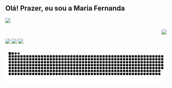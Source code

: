 ## Olá! Prazer, eu sou a Maria Fernanda
 <div>
  <a href="https://github.com/mfernandacs">
  <img height="180em" src="https://github-readme-stats.vercel.app/api?username=mfernandacs&show_icons=true&theme=dracula&include_all_commits=true&count_private=true"/>
</div>
<div style="display: inline_block"><br>
  <img align="right" src="https://media.giphy.com/media/26gsjOSeQbbduvOMg/giphy.gif">
</div>
  
  ##
 
<div> 
  
  <a href="https://instagram.com/sheismariafernanda" target="_blank"><img src="https://img.shields.io/badge/-Instagram-%23E4405F?style=for-the-badge&logo=instagram&logoColor=white" target="_blank"></a>
  <a href = "mailto:mfernandaconceicaosantos@gmail.com"><img src="https://img.shields.io/badge/-Gmail-%23333?style=for-the-badge&logo=gmail&logoColor=white" target="_blank"></a>
  <a href="https://www.linkedin.com/in/maria155713" target="_blank"><img src="https://img.shields.io/badge/-LinkedIn-%230077B5?style=for-the-badge&logo=linkedin&logoColor=white" target="_blank"></a> 
 
  ![Snake animation](https://github.com/mfernandacs/mfernandacs/blob/output/github-contribution-grid-snake.svg)
 
</div>
